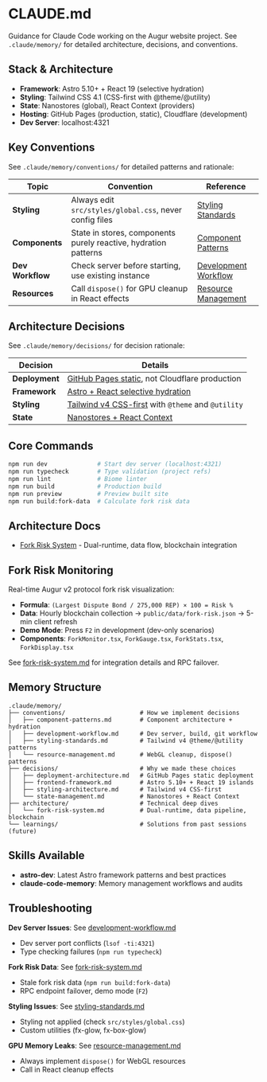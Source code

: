 # CLAUDE.md

Guidance for Claude Code working on the Augur website project. See `.claude/memory/` for detailed architecture, decisions, and conventions.

## Stack & Architecture
- **Framework**: Astro 5.10+ + React 19 (selective hydration)
- **Styling**: Tailwind CSS 4.1 (CSS-first with @theme/@utility)
- **State**: Nanostores (global), React Context (providers)
- **Hosting**: GitHub Pages (production, static), Cloudflare (development)
- **Dev Server**: localhost:4321

## Key Conventions
See `.claude/memory/conventions/` for detailed patterns and rationale:

| Topic | Convention | Reference |
|-------|-----------|-----------|
| **Styling** | Always edit `src/styles/global.css`, never config files | [Styling Standards](`./.claude/memory/conventions/styling-standards.md`) |
| **Components** | State in stores, components purely reactive, hydration patterns | [Component Patterns](`./.claude/memory/conventions/component-patterns.md`) |
| **Dev Workflow** | Check server before starting, use existing instance | [Development Workflow](`./.claude/memory/conventions/development-workflow.md`) |
| **Resources** | Call `dispose()` for GPU cleanup in React effects | [Resource Management](`./.claude/memory/conventions/resource-management.md`) |

## Architecture Decisions
See `.claude/memory/decisions/` for decision rationale:

| Decision | Details |
|----------|---------|
| **Deployment** | [GitHub Pages static](`./.claude/memory/decisions/deployment-architecture.md`), not Cloudflare production |
| **Framework** | [Astro + React selective hydration](`./.claude/memory/decisions/frontend-framework.md`) |
| **Styling** | [Tailwind v4 CSS-first](`./.claude/memory/decisions/styling-architecture.md`) with `@theme` and `@utility` |
| **State** | [Nanostores + React Context](`./.claude/memory/decisions/state-management.md`) |

## Core Commands
```bash
npm run dev              # Start dev server (localhost:4321)
npm run typecheck        # Type validation (project refs)
npm run lint             # Biome linter
npm run build            # Production build
npm run preview          # Preview built site
npm run build:fork-data  # Calculate fork risk data
```

## Architecture Docs
- [Fork Risk System](`./.claude/memory/architecture/fork-risk-system.md`) - Dual-runtime, data flow, blockchain integration

## Fork Risk Monitoring
Real-time Augur v2 protocol fork risk visualization:
- **Formula**: `(Largest Dispute Bond / 275,000 REP) × 100 = Risk %`
- **Data**: Hourly blockchain collection → `public/data/fork-risk.json` → 5-min client refresh
- **Demo Mode**: Press `F2` in development (dev-only scenarios)
- **Components**: `ForkMonitor.tsx`, `ForkGauge.tsx`, `ForkStats.tsx`, `ForkDisplay.tsx`

See [fork-risk-system.md](`./.claude/memory/architecture/fork-risk-system.md`) for integration details and RPC failover.

## Memory Structure
```
.claude/memory/
├── conventions/                     # How we implement decisions
│   ├── component-patterns.md        # Component architecture + hydration
│   ├── development-workflow.md      # Dev server, build, git workflow
│   ├── styling-standards.md         # Tailwind v4 @theme/@utility patterns
│   └── resource-management.md       # WebGL cleanup, dispose() patterns
├── decisions/                       # Why we made these choices
│   ├── deployment-architecture.md   # GitHub Pages static deployment
│   ├── frontend-framework.md        # Astro 5.10+ + React 19 islands
│   ├── styling-architecture.md      # Tailwind v4 CSS-first
│   └── state-management.md          # Nanostores + React Context
├── architecture/                    # Technical deep dives
│   └── fork-risk-system.md          # Dual-runtime, data pipeline, blockchain
└── learnings/                       # Solutions from past sessions (future)
```

## Skills Available
- **astro-dev**: Latest Astro framework patterns and best practices
- **claude-code-memory**: Memory management workflows and audits

## Troubleshooting

**Dev Server Issues**: See [development-workflow.md](`./.claude/memory/conventions/development-workflow.md`)
- Dev server port conflicts (`lsof -ti:4321`)
- Type checking failures (`npm run typecheck`)

**Fork Risk Data**: See [fork-risk-system.md](`./.claude/memory/architecture/fork-risk-system.md`)
- Stale fork risk data (`npm run build:fork-data`)
- RPC endpoint failover, demo mode (`F2`)

**Styling Issues**: See [styling-standards.md](`./.claude/memory/conventions/styling-standards.md`)
- Styling not applied (check `src/styles/global.css`)
- Custom utilities (fx-glow, fx-box-glow)

**GPU Memory Leaks**: See [resource-management.md](`./.claude/memory/conventions/resource-management.md`)
- Always implement `dispose()` for WebGL resources
- Call in React cleanup effects
